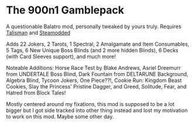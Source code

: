 # The 900n1 Gamblepack
A questionable Balatro mod, personally tweaked by yours truly.
Requires [Talisman](https://github.com/SpectralPack/Talisman) and [Steamodded](https://github.com/Steamodded/smods)

Adds 22 Jokers, 2 Tarots, 1 Spectral, 2 Amalgamate and Item Consumables, 5 Tags, 6 New Unique Boss Blinds (and 2 more hidden Blinds), 6 Decks (with Card Sleeves support), and much more!

Noteable Additions: Horse Race Test by Blake Andrews, Asriel Dreemurr from UNDERTALE Boss Blind, Dark Fountain from DELTARUNE Background, Algebra Blind, Tycoon Jokers, One Piece??!, Cookie Run: Kingdom Beast Cookies, Slay the Princess' Pristine Dagger, and Greed, Solitude, Fear, and Hatred from Block Tales!

Mostly centered around my fixations, this mod is supposed to be a lot bigger but I got side tracked into other thing instead and lost my motivation to work on this mod. Maybe some other day.
